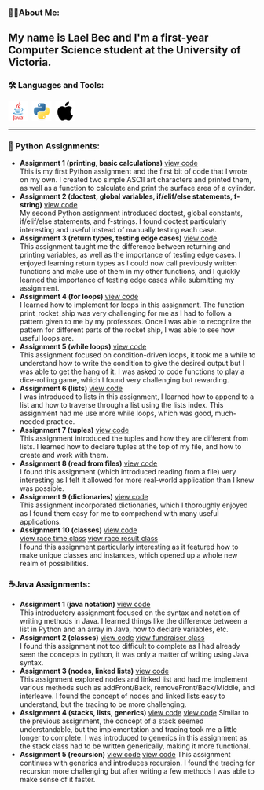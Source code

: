 ### 👩‍💻About Me:
My name is Lael Bec and I'm a first-year Computer Science student at the University of Victoria.
---
### 🛠️ Languages and Tools:
<div>
  <img src="https://github.com/devicons/devicon/blob/master/icons/java/java-original-wordmark.svg" title="Java" alt="Java" width="40" height="40"/>&nbsp;
  <img src="https://github.com/devicons/devicon/blob/master/icons/python/python-original.svg?short_path=e0e096a" title="Python" alt="Python" width="40" height="40"/>&nbsp;
  <img src="https://github.com/devicons/devicon/blob/master/icons/apple/apple-original.svg" title="Apple" alt="Apple" width="40" height="40"/>&nbsp;
</div>

---

### 🐍 Python Assignments:
- **Assignment 1 (printing, basic calculations)** [view code](assignment1.py)  
  This is my first Python assignment and the first bit of code that I wrote on my own. I created two simple ASCII art characters and printed them, as well as a function to     calculate and print the surface area of a cylinder. 
- **Assignment 2 (doctest, global variables, if/elif/else statements, f-string)** [view code](assignment2.py)  
  My second Python assignment introduced doctest, global constants, if/elif/else statements, and f-strings. I found doctest particularly interesting and useful instead of manually testing each case. 
- **Assignment 3 (return types, testing edge cases)** [view code](assignment3.py)  
  This assignment taught me the difference between returning and printing variables, as well as the importance of testing edge cases. I enjoyed learning return types as I could now call previously written functions and make use of them in my other functions, and I quickly learned the importance of testing edge cases while submitting my assignment.
- **Assignment 4 (for loops)** [view code](assignment4.py)  
  I learned how to implement for loops in this assignment. The function print_rocket_ship was very challenging for me as I had to follow a pattern given to me by my professors. Once I was able to recognize the pattern for different parts of the rocket ship, I was able to see how useful loops are.
- **Assignment 5 (while loops)** [view code](assignment5.py)  
  This assignment focused on condition-driven loops, it took me a while to understand how to write the condition to give the desired output but I was able to get the hang of it. I was asked to code functions to play a dice-rolling game, which I found very challenging but rewarding.
- **Assignment 6 (lists)** [view code](assignment6.py)  
  I was introduced to lists in this assignment, I learned how to append to a list and how to traverse through a list using the lists index. This assignment had me use more while loops, which was good, much-needed practice.
- **Assignment 7 (tuples)** [view code](assignment7.py)  
  This assignment introduced the tuples and how they are different from lists. I learned how to declare tuples at the top of my file, and how to create and work with them.
- **Assignment 8 (read from files)** [view code](assignment8.py)  
  I found this assignment (which introduced reading from a file) very interesting as I felt it allowed for more real-world application than I knew was possible.
- **Assignment 9 (dictionaries)** [view code](assignment9.py)  
  This assignment incorporated dictionaries, which I thoroughly enjoyed as I found them easy for me to comprehend with many useful applications.
- **Assignment 10 (classes)** [view code](assignment10.py)  
  [view race time class](race_time.py) [view race result class](race_result.py)  
  I found this assignment particularly interesting as it featured how to make unique classes and instances, which opened up a whole new realm of possibilities.


### ☕️Java Assignments:
- **Assignment 1 (java notation)** [view code](A1Exercises.java)  
  This introductory assignment focused on the syntax and notation of writing methods in Java. I learned things like the difference between a list in Python and an array in Java, how to declare variables, etc.
- **Assignment 2 (classes)** [view code](A2Exercises.java) [view fundraiser class](fundraiser.java)  
  I found this assignment not too difficult to complete as I had already seen the concepts in python, it was only a matter of writing using Java syntax.
- **Assignment 3 (nodes, linked lists)** [view code](A3LinkedList.java)  
  This assignment explored nodes and linked list and had me implement various methods such as addFront/Back, removeFront/Back/Middle, and interleave. I found the concept of nodes and linked lists easy to understand, but the tracing to be more challenging.
- **Assignment 4 (stacks, lists, generics)** [view code](A4Exercises.java) [view code](A4Stack.java)
  Similar to the previous assignment, the concept of a stack seemed understandable, but the implementation and tracing took me a little longer to complete. I was introduced to generics in this assignment as the stack class had to be written generically, making it more functional.
- **Assignment 5 (recursion)** [view code](A5Exercises.java) [view code](LinkedSongList.java)
  This assignment continues with generics and introduces recursion. I found the tracing for recursion more challenging but after writing a few methods I was able to make sense of it faster. 
